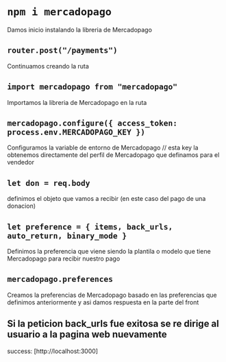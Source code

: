 # `npm i mercadopago`
Damos inicio instalando la libreria de Mercadopago


## `router.post("/payments")`
Continuamos creando la ruta 


## `import mercadopago from "mercadopago"`
Importamos la libreria de Mercadopago en la ruta 


## `mercadopago.configure({ access_token: process.env.MERCADOPAGO_KEY })`
Configuramos la variable de entorno de Mercadopago // esta key la obtenemos directamente del perfil de Mercadopago que definamos para el vendedor


## `let don = req.body`
definimos el objeto que vamos a recibir (en este caso del pago de una donacion)


## `let preference = { items, back_urls, auto_return, binary_mode }`
Definimos la preferencia que viene siendo la plantila o modelo que tiene Mercadopago para recibir nuestro pago


## `mercadopago.preferences`
Creamos la preferencias de Mercadopago basado en las preferencias que definimos anteriormente y asi damos respuesta en la parte del front 


## Si la peticion back_urls fue exitosa se re dirige al usuario a la pagina web nuevamente
success: [http://localhost:3000]



